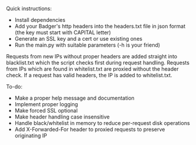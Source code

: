 Quick instructions:
- Install dependencies
- Add your Badger's http headers into the headers.txt file in json format (the key must start with CAPITAL letter)
- Generate an SSL key and a cert or use existing ones
- Run the main.py with suitable parameters (-h is your friend)

Requests from new IPs without proper headers are added straight into blacklist.txt which the script checks first during request handling. Requests from IPs which are found in whitelist.txt are proxied without the header check. If a request has valid headers, the IP is added to whitelist.txt.

To-do:
- Make a proper help message and documentation
- Implement proper logging
- Make forced SSL optional
- Make header handling case insensitive
- Handle black/whitelist in memory to reduce per-request disk operations
- Add X-Forwarded-For header to proxied requests to preserve originating IP